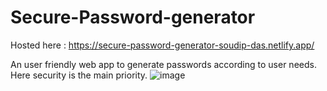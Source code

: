 # Secure-Password-generator
Hosted here : https://secure-password-generator-soudip-das.netlify.app/

An user friendly web app to generate passwords according to user needs. Here security is the main priority.
![image](https://user-images.githubusercontent.com/91823106/194766670-9437b11e-3bb7-4bcd-a35d-c988b1f953f1.png)
